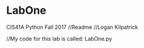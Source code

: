 # LabOne
CIS41A Python Fall 2017
//Readme
//Logan Kilpatrick 

//My code for this lab is called:
LabOne.py

